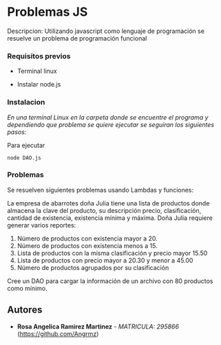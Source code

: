 # Problemas JS

Descripcion: Utilizando javascript como lenguaje de programación se resuelve un problema de programación funcional
### Requisitos previos

- Terminal linux

- Instalar node.js

### Instalacion

_En una terminal Linux en la carpeta donde se encuentre el programa y_
_dependiendo que problema se quiere ejecutar se seguiran los siguientes pasos:_

Para ejecutar
```
node DAO.js
```
### Problemas
Se resuelven siguientes problemas usando Lambdas y funciones:

La empresa de abarrotes doña Julia tiene una lista de productos donde almacena la clave del producto, su descripción precio, clasificación, cantidad de existencia, existencia mínima y máxima. Doña Julia requiere generar varios reportes:

1) Número de productos con existencia mayor a 20.
2) Número de productos con existencia menos a 15.
3) Lista de productos con la misma clasificación y precio mayor 15.50
4) Lista de productos con precio mayor a 20.30 y menor a 45.00
5) Número de productos agrupados por su clasificación

Cree un DAO para cargar la información de un archivo con 80 productos como mínimo.


## Autores 

* **Rosa Angelica Ramirez Martinez** - *MATRICULA: 295866* (https://github.com/Angrmz)

